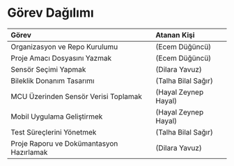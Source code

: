 # Görev Dağılımı

| Görev | Atanan Kişi |
|:---|:---|
| Organizasyon ve Repo Kurulumu | (Ecem Düğüncü) |
| Proje Amacı Dosyasını Yazmak | (Ecem Düğüncü) |
| Sensör Seçimi Yapmak | (Dilara Yavuz) |
| Bileklik Donanım Tasarımı | (Talha Bilal Sağır) |
| MCU Üzerinden Sensör Verisi Toplamak | (Hayal Zeynep Hayal) |
| Mobil Uygulama Geliştirmek | (Hayal Zeynep Hayal) |
| Test Süreçlerini Yönetmek | (Talha Bilal Sağır) |
| Proje Raporu ve Dokümantasyon Hazırlamak | (Dilara Yavuz) |
